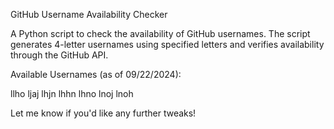 GitHub Username Availability Checker

A Python script to check the availability of GitHub usernames. The script generates 4-letter usernames using specified letters and verifies availability through the GitHub API.

Available Usernames (as of 09/22/2024):


llho
ljaj
lhjn
lhhn
lhno
lnoj
lnoh

Let me know if you'd like any further tweaks!
